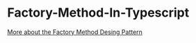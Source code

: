 # Factory-Method-In-Typescript


[More about the Factory Method Desing Pattern](https://refactoring.guru/design-patterns/factory-method)
